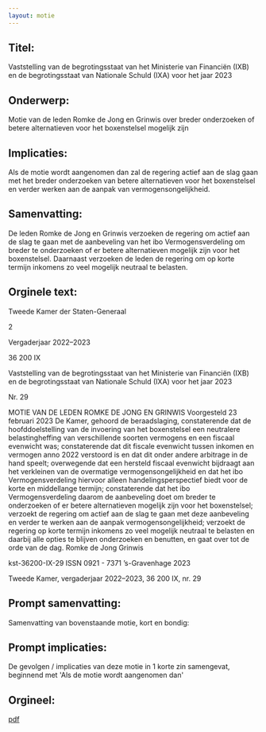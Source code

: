 ```yaml
---
layout: motie
---
```

## Titel:
Vaststelling van de begrotingsstaat van het Ministerie van Financiën (IXB) en de begrotingsstaat van Nationale Schuld (IXA) voor het jaar 2023
## Onderwerp:
Motie van de leden Romke de Jong en Grinwis over breder onderzoeken of betere alternatieven voor het boxenstelsel mogelijk zijn
## Implicaties:

Als de motie wordt aangenomen dan zal de regering actief aan de slag gaan met het breder onderzoeken van betere alternatieven voor het boxenstelsel en verder werken aan de aanpak van vermogensongelijkheid.
## Samenvatting:

De leden Romke de Jong en Grinwis verzoeken de regering om actief aan de slag te gaan met de aanbeveling van het ibo Vermogensverdeling om breder te onderzoeken of er betere alternatieven mogelijk zijn voor het boxenstelsel. Daarnaast verzoeken de leden de regering om op korte termijn inkomens zo veel mogelijk neutraal te belasten.
## Orginele text:


Tweede Kamer der Staten-Generaal

2

Vergaderjaar 2022–2023

36 200 IX

Vaststelling van de begrotingsstaat van het
Ministerie van Financiën (IXB) en de
begrotingsstaat van Nationale Schuld (IXA) voor
het jaar 2023

Nr. 29

MOTIE VAN DE LEDEN ROMKE DE JONG EN GRINWIS
Voorgesteld 23 februari 2023
De Kamer,
gehoord de beraadslaging,
constaterende dat de hoofddoelstelling van de invoering van het
boxenstelsel een neutralere belastingheffing van verschillende soorten
vermogens en een fiscaal evenwicht was;
constaterende dat dit fiscale evenwicht tussen inkomen en vermogen
anno 2022 verstoord is en dat dit onder andere arbitrage in de hand
speelt;
overwegende dat een hersteld fiscaal evenwicht bijdraagt aan het
verkleinen van de overmatige vermogensongelijkheid en dat het ibo
Vermogensverdeling hiervoor alleen handelingsperspectief biedt voor de
korte en middellange termijn;
constaterende dat het ibo Vermogensverdeling daarom de aanbeveling
doet om breder te onderzoeken of er betere alternatieven mogelijk zijn
voor het boxenstelsel;
verzoekt de regering om actief aan de slag te gaan met deze aanbeveling
en verder te werken aan de aanpak vermogensongelijkheid;
verzoekt de regering op korte termijn inkomens zo veel mogelijk neutraal
te belasten en daarbij alle opties te blijven onderzoeken en benutten,
en gaat over tot de orde van de dag.
Romke de Jong
Grinwis

kst-36200-IX-29
ISSN 0921 - 7371
’s-Gravenhage 2023

Tweede Kamer, vergaderjaar 2022–2023, 36 200 IX, nr. 29


## Prompt samenvatting:
Samenvatting van bovenstaande motie, kort en bondig:


## Prompt implicaties:
De gevolgen / implicaties van deze motie in 1 korte zin samengevat, beginnend met 'Als de motie wordt aangenomen dan' 

## Orgineel:
[pdf](https://gegevensmagazijn.tweedekamer.nl/OData/v4/2.0/Document(0afbdc70-26e6-4c0b-ae88-fb768eba48c1)/resource)
